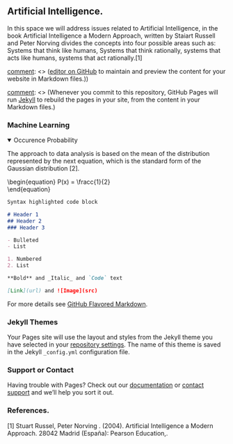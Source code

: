 ## Artificial Intelligence.

In this space we will address issues related to Artificial Intelligence, in the book Artificial Intelligence a Modern Approach, written by Staiart Russell and Peter Norving divides the concepts into four possible areas such as: Systems that think like humans, Systems that think rationally, systems that acts like humans, systems that act rationally.[1]

[comment]: <> (You can use the)

[comment]: <> ([editor on GitHub](https://github.com/sisifo3/IvanAmaya.github.io/edit/gh-pages/index.md) to maintain and preview the content for your website in Markdown files.))

[comment]: <> (Whenever you commit to this repository, GitHub Pages will run [Jekyll](https://jekyllrb.com/) to rebuild the pages in your site, from the content in your Markdown files.)

### Machine Learning

[comment]: <> (Markdown is a lightweight and easy-to-use syntax for styling your writing. It includes conventions for)


<details open>
<summary> Occurence Probability</summary>

<p>The approach to data analysis is based on the mean of the distribution represented by the next equation, which is the standard form of the Gaussian distribution [2]. 
  
\begin{equation}
P(x) = \fracc{1}{2}  
\end{equation}
  </p>
</details>  






```markdown
Syntax highlighted code block

# Header 1
## Header 2
### Header 3

- Bulleted
- List

1. Numbered
2. List

**Bold** and _Italic_ and `Code` text

[Link](url) and ![Image](src)
```

For more details see [GitHub Flavored Markdown](https://guides.github.com/features/mastering-markdown/).

### Jekyll Themes

Your Pages site will use the layout and styles from the Jekyll theme you have selected in your [repository settings](https://github.com/sisifo3/IvanAmaya.github.io/settings/pages). The name of this theme is saved in the Jekyll `_config.yml` configuration file.

### Support or Contact

Having trouble with Pages? Check out our [documentation](https://docs.github.com/categories/github-pages-basics/) or [contact support](https://support.github.com/contact) and we’ll help you sort it out.


### References.

[1] Stuart Russel, Peter Norving . (2004). Artificial Intelligence a Modern Approach. 28042 Madrid (España): Pearson Education,.
